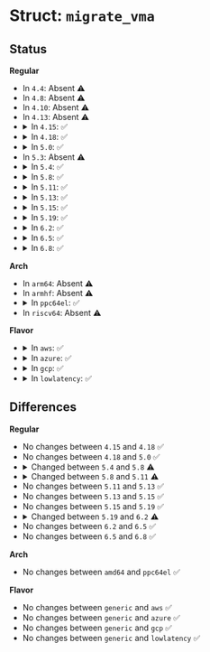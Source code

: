 # Struct: <code>migrate_vma</code>

## Status
<b>Regular</b>
<ul>
<li>
In <code>4.4</code>: Absent ⚠️
</li>
<li>
In <code>4.8</code>: Absent ⚠️
</li>
<li>
In <code>4.10</code>: Absent ⚠️
</li>
<li>
In <code>4.13</code>: Absent ⚠️
</li>
<li>
<details>
<summary>In <code>4.15</code>: ✅</summary>

```c
struct migrate_vma {
    struct vm_area_struct *vma;
    long unsigned int *dst;
    long unsigned int *src;
    long unsigned int cpages;
    long unsigned int npages;
    long unsigned int start;
    long unsigned int end;
};
```
</details>
</li>
<li>
<details>
<summary>In <code>4.18</code>: ✅</summary>

```c
struct migrate_vma {
    struct vm_area_struct *vma;
    long unsigned int *dst;
    long unsigned int *src;
    long unsigned int cpages;
    long unsigned int npages;
    long unsigned int start;
    long unsigned int end;
};
```
</details>
</li>
<li>
<details>
<summary>In <code>5.0</code>: ✅</summary>

```c
struct migrate_vma {
    struct vm_area_struct *vma;
    long unsigned int *dst;
    long unsigned int *src;
    long unsigned int cpages;
    long unsigned int npages;
    long unsigned int start;
    long unsigned int end;
};
```
</details>
</li>
<li>
In <code>5.3</code>: Absent ⚠️
</li>
<li>
<details>
<summary>In <code>5.4</code>: ✅</summary>

```c
struct migrate_vma {
    struct vm_area_struct *vma;
    long unsigned int *dst;
    long unsigned int *src;
    long unsigned int cpages;
    long unsigned int npages;
    long unsigned int start;
    long unsigned int end;
};
```
</details>
</li>
<li>
<details>
<summary>In <code>5.8</code>: ✅</summary>

```c
struct migrate_vma {
    struct vm_area_struct *vma;
    long unsigned int *dst;
    long unsigned int *src;
    long unsigned int cpages;
    long unsigned int npages;
    long unsigned int start;
    long unsigned int end;
    void *src_owner;
};
```
</details>
</li>
<li>
<details>
<summary>In <code>5.11</code>: ✅</summary>

```c
struct migrate_vma {
    struct vm_area_struct *vma;
    long unsigned int *dst;
    long unsigned int *src;
    long unsigned int cpages;
    long unsigned int npages;
    long unsigned int start;
    long unsigned int end;
    void *pgmap_owner;
    long unsigned int flags;
};
```
</details>
</li>
<li>
<details>
<summary>In <code>5.13</code>: ✅</summary>

```c
struct migrate_vma {
    struct vm_area_struct *vma;
    long unsigned int *dst;
    long unsigned int *src;
    long unsigned int cpages;
    long unsigned int npages;
    long unsigned int start;
    long unsigned int end;
    void *pgmap_owner;
    long unsigned int flags;
};
```
</details>
</li>
<li>
<details>
<summary>In <code>5.15</code>: ✅</summary>

```c
struct migrate_vma {
    struct vm_area_struct *vma;
    long unsigned int *dst;
    long unsigned int *src;
    long unsigned int cpages;
    long unsigned int npages;
    long unsigned int start;
    long unsigned int end;
    void *pgmap_owner;
    long unsigned int flags;
};
```
</details>
</li>
<li>
<details>
<summary>In <code>5.19</code>: ✅</summary>

```c
struct migrate_vma {
    struct vm_area_struct *vma;
    long unsigned int *dst;
    long unsigned int *src;
    long unsigned int cpages;
    long unsigned int npages;
    long unsigned int start;
    long unsigned int end;
    void *pgmap_owner;
    long unsigned int flags;
};
```
</details>
</li>
<li>
<details>
<summary>In <code>6.2</code>: ✅</summary>

```c
struct migrate_vma {
    struct vm_area_struct *vma;
    long unsigned int *dst;
    long unsigned int *src;
    long unsigned int cpages;
    long unsigned int npages;
    long unsigned int start;
    long unsigned int end;
    void *pgmap_owner;
    long unsigned int flags;
    struct page *fault_page;
};
```
</details>
</li>
<li>
<details>
<summary>In <code>6.5</code>: ✅</summary>

```c
struct migrate_vma {
    struct vm_area_struct *vma;
    long unsigned int *dst;
    long unsigned int *src;
    long unsigned int cpages;
    long unsigned int npages;
    long unsigned int start;
    long unsigned int end;
    void *pgmap_owner;
    long unsigned int flags;
    struct page *fault_page;
};
```
</details>
</li>
<li>
<details>
<summary>In <code>6.8</code>: ✅</summary>

```c
struct migrate_vma {
    struct vm_area_struct *vma;
    long unsigned int *dst;
    long unsigned int *src;
    long unsigned int cpages;
    long unsigned int npages;
    long unsigned int start;
    long unsigned int end;
    void *pgmap_owner;
    long unsigned int flags;
    struct page *fault_page;
};
```
</details>
</li>
</ul>
<b>Arch</b>
<ul>
<li>
In <code>arm64</code>: Absent ⚠️
</li>
<li>
In <code>armhf</code>: Absent ⚠️
</li>
<li>
<details>
<summary>In <code>ppc64el</code>: ✅</summary>

```c
struct migrate_vma {
    struct vm_area_struct *vma;
    long unsigned int *dst;
    long unsigned int *src;
    long unsigned int cpages;
    long unsigned int npages;
    long unsigned int start;
    long unsigned int end;
};
```
</details>
</li>
<li>
In <code>riscv64</code>: Absent ⚠️
</li>
</ul>
<b>Flavor</b>
<ul>
<li>
<details>
<summary>In <code>aws</code>: ✅</summary>

```c
struct migrate_vma {
    struct vm_area_struct *vma;
    long unsigned int *dst;
    long unsigned int *src;
    long unsigned int cpages;
    long unsigned int npages;
    long unsigned int start;
    long unsigned int end;
};
```
</details>
</li>
<li>
<details>
<summary>In <code>azure</code>: ✅</summary>

```c
struct migrate_vma {
    struct vm_area_struct *vma;
    long unsigned int *dst;
    long unsigned int *src;
    long unsigned int cpages;
    long unsigned int npages;
    long unsigned int start;
    long unsigned int end;
};
```
</details>
</li>
<li>
<details>
<summary>In <code>gcp</code>: ✅</summary>

```c
struct migrate_vma {
    struct vm_area_struct *vma;
    long unsigned int *dst;
    long unsigned int *src;
    long unsigned int cpages;
    long unsigned int npages;
    long unsigned int start;
    long unsigned int end;
};
```
</details>
</li>
<li>
<details>
<summary>In <code>lowlatency</code>: ✅</summary>

```c
struct migrate_vma {
    struct vm_area_struct *vma;
    long unsigned int *dst;
    long unsigned int *src;
    long unsigned int cpages;
    long unsigned int npages;
    long unsigned int start;
    long unsigned int end;
};
```
</details>
</li>
</ul>

## Differences
<b>Regular</b>
<ul>
<li>
No changes between <code>4.15</code> and <code>4.18</code> ✅
</li>
<li>
No changes between <code>4.18</code> and <code>5.0</code> ✅
</li>
<li>
<details>
<summary>Changed between <code>5.4</code> and <code>5.8</code> ⚠️</summary>
<ul>
<li>
<b>Field added. </b>
<code>void *src_owner</code>
</li>
</ul>
</details>
</li>
<li>
<details>
<summary>Changed between <code>5.8</code> and <code>5.11</code> ⚠️</summary>
<ul>
<li>
<b>Field added. </b>
<code>void *pgmap_owner</code>
</li>
<li>
<b>Field added. </b>
<code>long unsigned int flags</code>
</li>
<li>
<b>Field removed. </b>
<code>void *src_owner</code>
</li>
</ul>
</details>
</li>
<li>
No changes between <code>5.11</code> and <code>5.13</code> ✅
</li>
<li>
No changes between <code>5.13</code> and <code>5.15</code> ✅
</li>
<li>
No changes between <code>5.15</code> and <code>5.19</code> ✅
</li>
<li>
<details>
<summary>Changed between <code>5.19</code> and <code>6.2</code> ⚠️</summary>
<ul>
<li>
<b>Field added. </b>
<code>struct page *fault_page</code>
</li>
</ul>
</details>
</li>
<li>
No changes between <code>6.2</code> and <code>6.5</code> ✅
</li>
<li>
No changes between <code>6.5</code> and <code>6.8</code> ✅
</li>
</ul>
<b>Arch</b>
<ul>
<li>
No changes between <code>amd64</code> and <code>ppc64el</code> ✅
</li>
</ul>
<b>Flavor</b>
<ul>
<li>
No changes between <code>generic</code> and <code>aws</code> ✅
</li>
<li>
No changes between <code>generic</code> and <code>azure</code> ✅
</li>
<li>
No changes between <code>generic</code> and <code>gcp</code> ✅
</li>
<li>
No changes between <code>generic</code> and <code>lowlatency</code> ✅
</li>
</ul>

